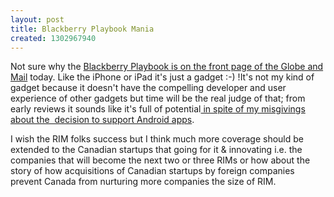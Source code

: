 ```yaml
---
layout: post
title: Blackberry Playbook Mania
created: 1302967940
---
```

<p>Not sure why the <a href="http://www.theglobeandmail.com/globe-investor/rim-makes-a-play-for-its-future/article1987760/">Blackberry Playbook is on the front page of the Globe and Mail</a> today. Like the iPhone or iPad it's just a gadget :-) !It's not my kind of gadget because it doesn't have the compelling developer and user experience of other gadgets but time will be the real judge of that; from early reviews it sounds like it's full of potential<a href="https://twitter.com/rtanglao/status/51540769990909952"> in spite of my misgivings about the&nbsp; decision to support Android apps</a>.</p><p>I wish the RIM folks success but I think much more coverage should be extended to the Canadian startups that going for it &amp; innovating i.e. the companies that will become the next two or three RIMs or how about the story of how acquisitions of Canadian startups by foreign companies prevent Canada from nurturing more companies the size of RIM.</p>
